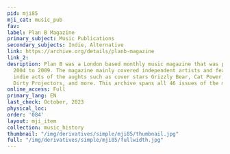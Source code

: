 ```yaml
---
pid: mji85
mji_cat: music_pub
fav: 
label: Plan B Magazine
primary_subject: Music Publications
secondary_subjects: Indie, Alternative
link: https://archive.org/details/planb-magazine
link_2: 
desription: Plan B was a London based monthly music magazine that was published from
  2004 to 2009. The magazine mainly covered independent artists and featured major
  indie acts of the aughts such as cover stars Grizzly Bear, Cat Power, Silver Jews,
  Dirty Projectors, and more. This archive spans all 46 issues of the magazine.
online_access: Full
primary_lang: EN
last_check: October, 2023
physical_loc: 
order: '084'
layout: mji_item
collection: music_history
thumbnail: "/img/derivatives/simple/mji85/thumbnail.jpg"
full: "/img/derivatives/simple/mji85/fullwidth.jpg"
---
```

